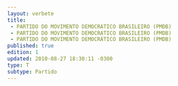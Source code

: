```yaml
---
layout: verbete
title:
 - PARTIDO DO MOVIMENTO DEMOCRATICO BRASILEIRO (PMDB)
 - PARTIDO DO MOVIMENTO DEMOCRATICO BRASILEIRO (PMDB)
 - PARTIDO DO MOVIMENTO DEMOCRÁTICO BRASILEIRO (PMDB)
published: true
edition: 1  
updated: 2010-08-27 18:30:11 -0300
type: T
subtype: Partido
---
```


